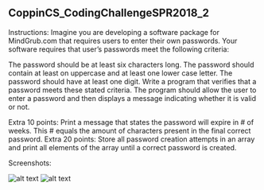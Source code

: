 ## CoppinCS_CodingChallengeSPR2018_2

Instructions:
Imagine you are developing a software package for MindGrub.com that requires users to enter their own passwords.  Your software requires that user’s passwords meet the following criteria:

The password should be at least six characters long.
The password should contain at least on uppercase and at least one lower case letter.
The password should have at least one digit.
Write a program that verifies that a password meets these stated criteria.  The program should allow the user to enter a password and then displays a message indicating whether it is valid or not.

Extra 10 points:  Print a message that states the password will expire in # of weeks.  This # equals the amount of characters present in the final correct password.
Extra 20 points:  Store all password creation attempts in an array and print all elements of the array until a correct password is created.

Screenshots:

![alt text](https://github.com/techinologic/CoppinCS_CodingChallengeSPR2018_2/blob/master/ss1.PNG")
![alt text](https://github.com/techinologic/CoppinCS_CodingChallengeSPR2018_2/blob/master/ss2.PNG")

